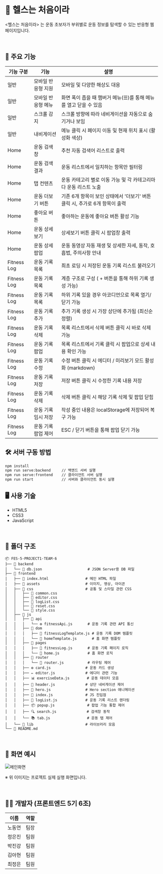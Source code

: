 # 💪 헬스는 처음이라
<헬스는 처음이라> 는 운동 초보자가 부위별로 운동 정보를 탐색할 수 있는 반응형 웹 페이지입니다.


<br/>

## 🧩 주요 기능

|기능 구분 | 기능              | 설명 |
|--------|------------------|------|
|일반 | 모바일 반응형 지원 | 모바일 및 다양한 해상도 대응 |
|일반 | 모바일 반응형 메뉴 | 화면 폭이 좁을 때 햄버거 메뉴(☰)를 통해 메뉴를 열고 닫을 수 있음 |
|일반 | 스크롤 감지 | 스크롤 방향에 따라 네비게이션을 자동으로 숨기거나 보임 |
|일반 | 내비게이션 | 메뉴 클릭 시 페이지 이동 및 현재 위치 표시 (활성화 색상) |
|Home | 운동 검색 창 | 추천 자동 검색어 리스트로 출력 |
|Home | 운동 검색 결과 | 운동 리스트에서 일치하는 항목만 필터링 |
|Home | 탭 컨텐츠 | 운동 카테고리 별로 이동 가능 및 각 카테고리마다 운동 리스트 노출 |
|Home | 운동 더보기 버튼 | 기존 6개 항목이 보인 상태에서 '더보기' 버튼 클릭 시, 추가로 6개 항목이 출력 |
|Home | 좋아요 버튼 | 좋아하는 운동에 좋아요 버튼 활성 기능 |
|Home | 운동 상세 보기 | 상세보기 버튼 클릭 시 팝업창 출력 |
|Home | 운동 상세 팝업 | 운동 동영상 자동 재생 및 상세한 자세, 동작, 호흡법, 주의사항 안내 |
|Fitness Log | 운동 기록 목록 | 최초 로딩 시 저장된 운동 기록 리스트 불러오기 |
|Fitness Log | 운동 기록 목록 | 계층 구조로 구성 ( + 버튼을 통해 하위 기록 생성 가능) |
|Fitness Log | 운동 기록 목록 | 하위 기록 있을 경우 아코디언으로 목록 열기/닫기 가능 |
|Fitness Log | 운동 기록 추가 | 추가 기록 생성 시 가장 상단에 추가됨 (최신순 정렬) |
|Fitness Log | 운동 기록 삭제 | 목록 리스트에서 삭제 버튼 클릭 시 바로 삭제 가능 | 
|Fitness Log | 운동 기록 팝업 | 목록 리스트에서 기록 클릭 시 팝업으로 상세 내용 확인 가능 |
|Fitness Log | 운동 기록 수정 | 수정 버튼 클릭 시 에디터 / 미리보기 모드 활성화 (markdown) |
|Fitness Log | 운동 기록 저장 | 저장 버튼 클릭 시 수정한 기록 내용 저장 |
|Fitness Log | 운동 기록 삭제 | 삭제 버튼 클릭 시 해당 기록 삭제 및 팝업 닫힘 |
|Fitness Log | 운동 기록 임시 저장 | 작성 중인 내용은 localStorage에 저장되어 복구 가능 |
|Fitness Log | 운동 기록 팝업 제어 | ESC / 닫기 버튼을 통해 팝업 닫기 가능 |


## 🛠️ 서버 구동 방법
```bash
npm install
npm run serve:backend     // 백엔드 서버 실행
npm run serve:frontend    // 클라이언트 서버 실행
npm run start             // 서버와 클라이언트 동시 실행
```

## 🖥️ 사용 기술

- HTML5
- CSS3
- JavaScript

<br/>

## 📁 폴더 구조

```
📦 FES-5-PROJECT1-TEAM-6
├── 📁 backend
│   └── 📄 db.json                     # JSON Server용 DB 파일
├── 📁 frontend
│   ├── 📄 index.html                 # 메인 HTML 파일
│   ├── 📁 assets                     # 이미지, 영상, 아이콘
│   ├── 📁 css                        # 공통 및 스타일 관련 CSS
│   │   ├── 🎨 common.css
│   │   ├── 🎨 editor.css
│   │   ├── 🎨 logList.css
│   │   ├── 🎨 reset.css
│   │   └── 🎨 style.css
│   ├── 📁 js
│   │   ├── 📁 api
│   │   │   └── ⚙️ fitnessApi.js       # 운동 기록 관련 API 통신
│   │   ├── 📁 dom
│   │   │   ├── 🧱 fitnessLogTemplate.js # 운동 기록 DOM 템플릿
│   │   │   └── 🧱 homeTemplate.js       # 홈 화면 템플릿
│   │   ├── 📁 pages
│   │   │   ├── 📄 fitnessLog.js       # 운동 기록 페이지 로직
│   │   │   └── 📄 home.js             # 홈 화면 로직
│   │   ├── 📁 router
│   │   │   └── 🔀 router.js           # 라우팅 제어
│   │   ├── ⚙️ card.js                # 운동 카드 생성
│   │   ├── ✏️ editor.js              # 에디터 관련 기능
│   │   ├── 📊 exerciseData.js        # 운동 데이터 모음
│   │   ├── 🧭 header.js              # 상단 네비게이션 제어
│   │   ├── 🚀 hero.js                # Hero section 애니메이션
│   │   ├── 📍 index.js               # JS 진입점
│   │   ├── 📝 logList.js             # 운동 기록 리스트 렌더링
│   │   ├── 📦 popup.js               # 팝업 기능 통합 제어
│   │   ├── 🔍 search.js              # 검색창 동작
│   │   └── 📚 tab.js                 # 운동 탭 제어
│   └── 📁 lib                        # 라이브러리 모음
└── 📄 README.md

```


<br/>

## 📸 화면 예시

![메인화면](https://github.com/user-attachments/assets/1b6cfb49-023c-4b76-a033-2f8feca9db50)

※ 위 이미지는 프로젝트 실제 실행 화면입니다.

<br/>


## 👨‍💻 개발자 (프론트엔드 5기 6조)

| 이름   | 역할         |
|--------|--------------|
| 노동연 | 팀장         |
| 정은진 | 팀원         |
| 박진강 | 팀원         |
| 김아현 | 팀원         |
| 최정은 | 팀원         |

